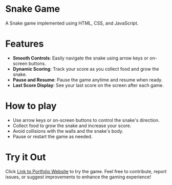 
# Snake Game
A Snake game implemented using HTML, CSS, and JavaScript.  
# Features
- **Smooth Controls**: Easily navigate the snake using arrow keys or on-screen buttons.
- **Dynamic Scoring**: Track your score as you collect food and grow the snake.
- **Pause and Resume**: Pause the game anytime and resume when ready.
- **Last Score Display**: See your last score on the screen after each game.  
# How to play  
- Use arrow keys or on-screen buttons to control the snake's direction.
- Collect food to grow the snake and increase your score.
- Avoid collisions with the walls and the snake's body.
- Pause or restart the game as needed.  
# Try it Out  
Click [Link to Portfolio Website](https://gaganpreetkaurkalsi.netlify.app/) to try the game.
Feel free to contribute, report issues, or suggest improvements to enhance the gaming experience!
